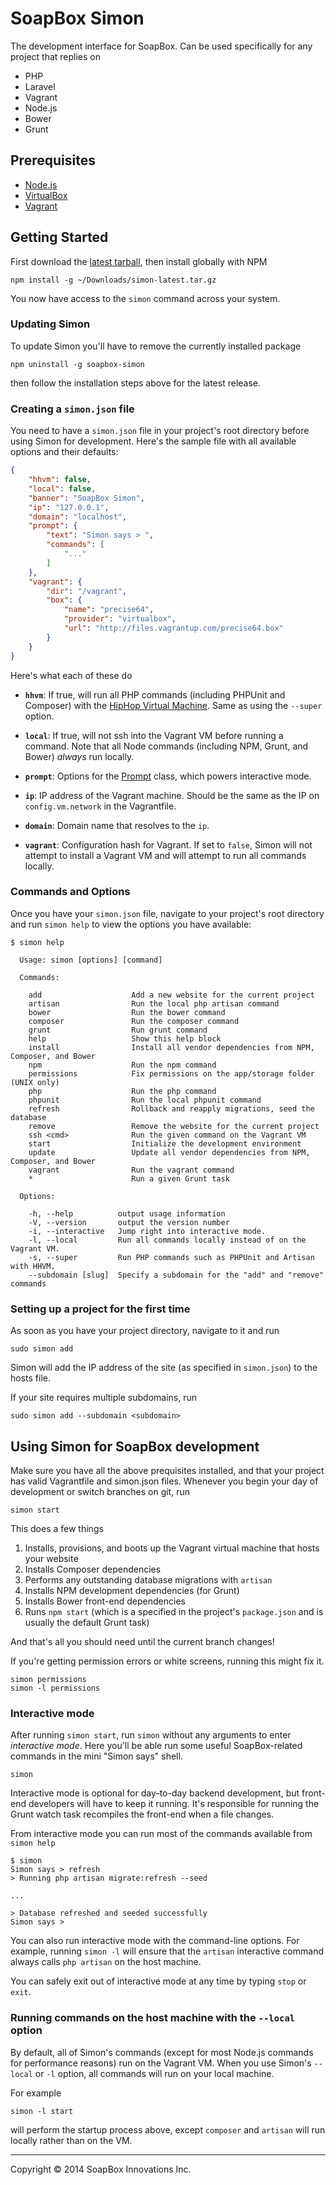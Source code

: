 SoapBox Simon
=====

The development interface for SoapBox. Can be used specifically for any project that replies on

* PHP
* Laravel
* Vagrant
* Node.js
* Bower
* Grunt

## Prerequisites

* [Node.js](http://nodejs.org/download/)
* [VirtualBox](https://www.virtualbox.org/wiki/Downloads)
* [Vagrant](http://www.vagrantup.com/downloads.html)

## Getting Started

First download the [latest tarball](https://github.com/nfrasser/simon/releases/latest), then install globally with NPM

```
npm install -g ~/Downloads/simon-latest.tar.gz
```

You now have access to the `simon` command across your system.

### Updating Simon

To update Simon you'll have to remove the currently installed package

```
npm uninstall -g soapbox-simon
```

then follow the installation steps above for the latest release.


### Creating a `simon.json` file

You need to have a `simon.json` file in your project's root directory before using Simon for development. Here's the sample file with all available options and their defaults:

```json
{
    "hhvm": false,
    "local": false,
    "banner": "SoapBox Simon",
    "ip": "127.0.0.1",
    "domain": "localhost",
    "prompt": {
        "text": "Simon says > ",
        "commands": [
            "..."
        ]
    },
    "vagrant": {
        "dir": "/vagrant",
        "box": {
            "name": "precise64",
            "provider": "virtualbox",
            "url": "http://files.vagrantup.com/precise64.box"
        }
    }
}

```

Here's what each of these do

* **`hhvm`**: If true, will run all PHP commands (including PHPUnit and Composer) with the [HipHop Virtual Machine](http://www.hhvm.com/). Same as using the `--super` option.

* **`local`**: If true, will not ssh into the Vagrant VM before running a command. Note that all Node commands (including NPM, Grunt, and Bower) _always_ run locally.

* **`prompt`**: Options for the [Prompt](https://github.com/nfrasser/simon/blob/master/lib/prompt.js) class, which powers interactive mode.

* **`ip`**: IP address of the Vagrant machine. Should be the same as the IP on `config.vm.network` in the Vagrantfile.

* **`domain`**: Domain name that resolves to the `ip`.

* **`vagrant`**: Configuration hash for Vagrant. If set to `false`, Simon will not attempt to install a Vagrant VM and will attempt to run all commands locally.


### Commands and Options

Once you have your `simon.json` file, navigate to your project's root directory and run `simon help` to view the options you have available:

```
$ simon help

  Usage: simon [options] [command]

  Commands:

    add                    Add a new website for the current project
    artisan                Run the local php artisan command
    bower                  Run the bower command
    composer               Run the composer command
    grunt                  Run grunt command
    help                   Show this help block
    install                Install all vendor dependencies from NPM, Composer, and Bower
    npm                    Run the npm command
    permissions            Fix permissions on the app/storage folder (UNIX only)
    php                    Run the php command
    phpunit                Run the local phpunit command
    refresh                Rollback and reapply migrations, seed the database
    remove                 Remove the website for the current project
    ssh <cmd>              Run the given command on the Vagrant VM
    start                  Initialize the development environment
    update                 Update all vendor dependencies from NPM, Composer, and Bower
    vagrant                Run the vagrant command
    *                      Run a given Grunt task

  Options:

    -h, --help          output usage information
    -V, --version       output the version number
    -i, --interactive   Jump right into interactive mode.
    -l, --local         Run all commands locally instead of on the Vagrant VM.
    -s, --super         Run PHP commands such as PHPUnit and Artisan with HHVM.
    --subdomain [slug]  Specify a subdomain for the "add" and "remove" commands

```

### Setting up a project for the first time

As soon as you have your project directory, navigate to it and run

```
sudo simon add
```

Simon will add the IP address of the site (as specified in `simon.json`) to the hosts file.

If your site requires multiple subdomains, run

```
sudo simon add --subdomain <subdomain>
```

## Using Simon for SoapBox development

Make sure you have all the above prequisites installed, and that your project has valid Vagrantfile and simon.json files. Whenever you begin your day of development or switch branches on git, run

```
simon start
```

This does a few things

1. Installs, provisions, and boots up the Vagrant virtual machine that hosts your website
2. Installs Composer dependencies
3. Performs any outstanding database migrations with `artisan`
4. Installs NPM development dependencies (for Grunt)
5. Installs Bower front-end dependencies
6. Runs `npm start` (which is a specified in the project's `package.json` and is usually the default Grunt task)

And that's all you should need until the current branch changes!

If you're getting permission errors or white screens, running this might fix it.

```
simon permissions
simon -l permissions
```


### Interactive mode

After running `simon start`, run `simon` without any arguments to enter _interactive mode_. Here you'll be able run some useful SoapBox-related commands in the mini "Simon says" shell.

```
simon
```

Interactive mode is optional for day-to-day backend development, but front-end developers will have to keep it running. It's responsible for running the Grunt watch task recompiles the front-end when a file changes.

From interactive mode you can run most of the commands available from `simon help`

```
$ simon
Simon says > refresh
> Running php artisan migrate:refresh --seed

...

> Database refreshed and seeded successfully
Simon says >
```

You can also run interactive mode with the command-line options. For example, running `simon -l` will ensure that the `artisan` interactive command always calls `php artisan` on the host machine.

You can safely exit out of interactive mode at any time by typing `stop` or `exit`.

### Running commands on the host machine with the `--local` option

By default, all of Simon's commands (except for most Node.js commands for performance reasons) run on the Vagrant VM. When you use Simon's `--local` or `-l` option, all commands will run on your local machine.

For example

```
simon -l start
```

will perform the startup process above, except  `composer` and `artisan` will run locally rather than on the VM.


***
Copyright © 2014 SoapBox Innovations Inc.

